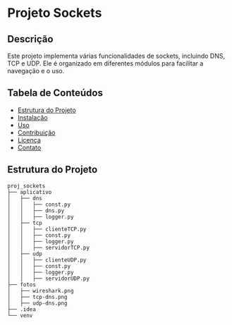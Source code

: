 
# Projeto Sockets

## Descrição
Este projeto implementa várias funcionalidades de sockets, incluindo DNS, TCP e UDP. Ele é organizado em diferentes módulos para facilitar a navegação e o uso.

## Tabela de Conteúdos
- [Estrutura do Projeto](#estrutura-do-projeto)
- [Instalação](#instalação)
- [Uso](#uso)
- [Contribuição](#contribuição)
- [Licença](#licença)
- [Contato](#contato)

## Estrutura do Projeto
```plaintext
proj_sockets
├── aplicativo
│   ├── dns
│   │   ├── const.py
│   │   ├── dns.py
│   │   ├── logger.py
│   ├── tcp
│   │   ├── clienteTCP.py
│   │   ├── const.py
│   │   ├── logger.py
│   │   ├── servidorTCP.py
│   ├── udp
│   │   ├── clienteUDP.py
│   │   ├── const.py
│   │   ├── logger.py
│   │   ├── servidorUDP.py
├── fotos
│   ├── wireshark.png
│   ├── tcp-dns.png
│   ├── udp-dns.png
├── .idea
└── venv

